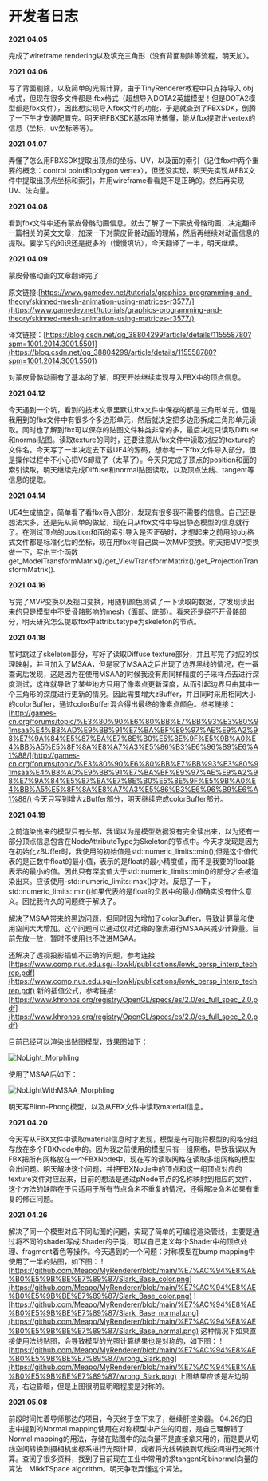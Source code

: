 # 开发者日志

**2021.04.05**

完成了wireframe rendering以及填充三角形（没有背面剔除等流程，明天加）。

**2021.04.06**

写了背面剔除，以及简单的光照计算，由于TinyRenderer教程中只支持导入.obj格式，但现在很多文件都是.fbx格式（超想导入DOTA2英雄模型！但是DOTA2模型都是fbx文件），因此想实现导入fbx文件的功能，于是就查到了FBXSDK，倒腾了一下午才安装配置完。明天把FBXSDK基本用法搞懂，能从fbx提取出vertex的信息（坐标，uv坐标等等）。

**2021.04.07**

弄懂了怎么用FBXSDK提取出顶点的坐标、UV，以及面的索引（记住fbx中两个重要的概念：control point和polygon vertex），但还没实现，明天先实现从FBX文件中提取出顶点坐标和索引，并用wireframe看看是不是正确的。然后再实现UV、法向量。

**2021.04.08**

看到fbx文件中还有蒙皮骨骼动画信息，就去了解了一下蒙皮骨骼动画，决定翻译一篇相关的英文文章，加深一下对蒙皮骨骼动画的理解，然后再继续对动画信息的提取。要学习的知识还是挺多的（慢慢填坑），今天翻译了一半，明天继续。

**2021.04.09**

蒙皮骨骼动画的文章翻译完了

原文链接:[https://www.gamedev.net/tutorials/graphics-programming-and-theory/skinned-mesh-animation-using-matrices-r3577/](https://www.gamedev.net/tutorials/graphics-programming-and-theory/skinned-mesh-animation-using-matrices-r3577/)

译文链接：[https://blog.csdn.net/qq_38804299/article/details/115558780?spm=1001.2014.3001.5501](https://blog.csdn.net/qq_38804299/article/details/115558780?spm=1001.2014.3001.5501)

对蒙皮骨骼动画有了基本的了解，明天开始继续实现导入FBX中的顶点信息。

**2021.04.12**

今天遇到一个坑，看到的技术文章里默认fbx文件中保存的都是三角形单元，但是我用到的fbx文件中有很多个多边形单元，然后就决定把多边形拆成三角形单元读取。同时也了解到fbx可以保存的贴图文件种类非常的多，最后决定只读取Diffuse和normal贴图。读取texture的同时，还要注意从fbx文件中读取对应的texture的文件名。今天写了一半决定去下载UE4的源码，想参考一下fbx文件导入部分，但是操作过程中不小心把VS卸载了（太草了）。今天只完成了顶点的position和面的索引读取，明天继续完成Diffuse和normal贴图读取，以及顶点法线、tangent等信息的提取。

**2021.04.14**

UE4生成搞定，简单看了看fbx导入部分，发现有很多我不需要的信息。自己还是想法太多，还是先从简单的做起，现在只从fbx文件中导出静态模型的信息就行了。在测试顶点的position和面的索引导入是否正确时，才想起来之前用的obj格式文件都是标准化后的坐标，现在用fbx得自己做一次MVP变换。明天把MVP变换做一下，写出三个函数get_ModelTransformMatrix()/get_ViewTransformMatrix()/get_ProjectionTransformMatrix().

**2021.04.16**

写完了MVP变换以及视口变换，用随机颜色测试了一下读取的数据，才发现读出来的只是模型中不受骨骼影响的mesh（面部、底部）。看来还是绕不开骨骼部分，明天研究怎么提取fbx中attributetype为skeleton的节点。

**2021.04.18**

暂时跳过了skeleton部分，写好了读取Diffuse texture部分，并且写完了对应的纹理映射，并且加入了MSAA，但是家了MSAA之后出现了边界黑线的情况，在一番查询后发现，这是因为在使用MSAA的时候我没有用同样精度的子采样点去进行深度测试，这样就导致了某些地方只用了像素点更新深度，从而引起边界只由其中一个三角形的深度进行更新的情况。因此需要增大zBuffer，并且同时采用相同大小的colorBuffer，通过colorBuffer混合得出最终的像素点颜色。参考链接：[http://games-cn.org/forums/topic/%E3%80%90%E6%80%BB%E7%BB%93%E3%80%91msaa%E4%B8%AD%E9%BB%91%E7%BA%BF%E9%97%AE%E9%A2%98%E7%9A%84%E5%87%BA%E7%8E%B0%E5%8E%9F%E5%9B%A0%E4%BB%A5%E5%8F%8A%E8%A7%A3%E5%86%B3%E6%96%B9%E6%A1%88/](http://games-cn.org/forums/topic/%E3%80%90%E6%80%BB%E7%BB%93%E3%80%91msaa%E4%B8%AD%E9%BB%91%E7%BA%BF%E9%97%AE%E9%A2%98%E7%9A%84%E5%87%BA%E7%8E%B0%E5%8E%9F%E5%9B%A0%E4%BB%A5%E5%8F%8A%E8%A7%A3%E5%86%B3%E6%96%B9%E6%A1%88/)
今天只写到增大zBuffer部分，明天继续完成colorBuffer部分。

**2021.04.19**

之前渲染出来的模型只有头部，我误以为是模型数据没有完全读出来，以为还有一部分顶点信息包含在NodeAttributeType为Skeleton的节点中。今天才发现是因为在初始化zBUffer时，我使用的初始值是std::numeric_limits<float>::min(),但是这个值代表的是正数中float的最小值，表示的是float的最小精度值，而不是我要的float能表示的最小的值。因此只有深度值大于std::numeric_limits<float>::min()的部分才会被渲染出来。应该使用-std::numeric_limits<float>::max()才对。反思了一下，std::numeric_limits<float>::min()如果代表的是float的负数中的最小值确实没有什么意义。困扰我许久的问题终于解决了。

解决了MSAA带来的黑边问题，但同时因为增加了colorBuffer，导致计算量和使用空间大大增加。这个问题可以通过仅对边缘的像素进行MSAA来减少计算量。目前先放一放，暂时不使用也不改进MSAA。

还解决了透视投影插值不正确的问题，参考连接[https://www.comp.nus.edu.sg/~lowkl/publications/lowk_persp_interp_techrep.pdf](https://www.comp.nus.edu.sg/~lowkl/publications/lowk_persp_interp_techrep.pdf)  新的插值公式，参考链接:[https://www.khronos.org/registry/OpenGL/specs/es/2.0/es_full_spec_2.0.pdf](https://www.khronos.org/registry/OpenGL/specs/es/2.0/es_full_spec_2.0.pdf)

目前已经可以渲染出贴图模型，效果图如下：

![NoLight_Morphling](https://github.com/Meapo/MyRenderer/blob/main/pics/NoLight_Morphling.png)

使用了MSAA后如下：

![NoLightWithMSAA_Morphling](https://github.com/Meapo/MyRenderer/blob/main/pics/NoLightWithMSAA_Morphling.png)

明天写Blinn-Phong模型，以及从FBX文件中读取material信息。

**2021.04.20**

今天写从FBX文件中读取material信息时才发现，模型是有可能将模型的网格分组存放在多个FBXNode中的。因为我之前使用的模型只有一组网格，导致我误以为FBX把所有网格放在一个FBXNode中，现在写的读取网格在读取多组网格的模型会出问题。明天解决这个问题，并把FBXNode中的顶点和这一组顶点对应的texture文件对应起来，目前的想法是通过pNode节点的名称映射到相应的文件，这个方法的缺陷在于只适用于所有节点命名不重复的情况，还得解决命名如果有重复的修正问题。

**2021.04.26**

解决了同一个模型对应不同贴图的问题，实现了简单的可编程渲染管线，主要是通过将不同的shader写成IShader的子类，可以自己定义每个Shader中的顶点处理、fragment着色等操作。今天遇到的一个问题：对称模型在bump mapping中使用了一半的贴图，如下图：
![https://github.com/Meapo/MyRenderer/blob/main/%E7%AC%94%E8%AE%B0%E5%9B%BE%E7%89%87/Slark_Base_color.png](https://github.com/Meapo/MyRenderer/blob/main/%E7%AC%94%E8%AE%B0%E5%9B%BE%E7%89%87/Slark_Base_color.png)
![https://github.com/Meapo/MyRenderer/blob/main/%E7%AC%94%E8%AE%B0%E5%9B%BE%E7%89%87/Slark_Base_normal.png](https://github.com/Meapo/MyRenderer/blob/main/%E7%AC%94%E8%AE%B0%E5%9B%BE%E7%89%87/Slark_Base_normal.png)
这种情况下如果直接使用法线贴图，会导致模型的光照计算结果也是对称的，如下图：
![https://github.com/Meapo/MyRenderer/blob/main/%E7%AC%94%E8%AE%B0%E5%9B%BE%E7%89%87/wrong_Slark.png](https://github.com/Meapo/MyRenderer/blob/main/%E7%AC%94%E8%AE%B0%E5%9B%BE%E7%89%87/wrong_Slark.png)
上图结果应该是左边明亮，右边昏暗，但是上图很明显明暗程度是对称的。

**2021.05.08**

前段时间忙着导师那边的项目，今天终于空下来了，继续肝渲染器。
04.26的日志中提到的Normal mapping使用在对称模型中产生的问题，是自己理解错了Normal mapping的用法，存储在贴图中的法向量不是直接拿来用的，而是要从切线空间转换到摄相机坐标系进行光照计算，或者将光线转换到切线空间进行光照计算。查阅了很多资料，找到了目前现在工业中常用的求tangent和binormal向量的算法：MikkTSpace algorithm。明天争取弄懂这个算法。
